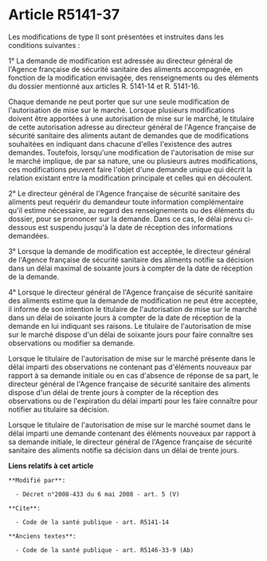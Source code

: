 # Article R5141-37

Les modifications de type II sont présentées et instruites dans les conditions suivantes : 

1° La demande de modification est adressée au directeur général de l'Agence française de sécurité sanitaire des aliments
accompagnée, en fonction de la modification envisagée, des renseignements ou des éléments du dossier mentionné aux articles
R. 5141-14 et R. 5141-16. 

Chaque demande ne peut porter que sur une seule modification de l'autorisation de mise sur le marché. Lorsque plusieurs
modifications doivent être apportées à une autorisation de mise sur le marché, le titulaire de cette autorisation adresse au
directeur général de l'Agence française de sécurité sanitaire des aliments autant de demandes que de modifications souhaitées
en indiquant dans chacune d'elles l'existence des autres demandes. Toutefois, lorsqu'une modification de l'autorisation de
mise sur le marché implique, de par sa nature, une ou plusieurs autres modifications, ces modifications peuvent faire l'objet
d'une demande unique qui décrit la relation existant entre la modification principale et celles qui en découlent. 

2° Le directeur général de l'Agence française de sécurité sanitaire des aliments peut requérir du demandeur toute information
complémentaire qu'il estime nécessaire, au regard des renseignements ou des éléments du dossier, pour se prononcer sur la
demande. Dans ce cas, le délai prévu ci-dessous est suspendu jusqu'à la date de réception des informations demandées. 

3° Lorsque la demande de modification est acceptée, le directeur général de l'Agence française de sécurité sanitaire des
aliments notifie sa décision dans un délai maximal de soixante jours à compter de la date de réception de la demande. 

4° Lorsque le directeur général de l'Agence française de sécurité sanitaire des aliments estime que la demande de
modification ne peut être acceptée, il informe de son intention le titulaire de l'autorisation de mise sur le marché dans un
délai de soixante jours à compter de la date de réception de la demande en lui indiquant ses raisons. Le titulaire de
l'autorisation de mise sur le marché dispose d'un délai de soixante jours pour faire connaître ses observations ou modifier
sa demande. 

Lorsque le titulaire de l'autorisation de mise sur le marché présente dans le délai imparti des observations ne contenant pas
d'éléments nouveaux par rapport à sa demande initiale ou en cas d'absence de réponse de sa part, le directeur général de
l'Agence française de sécurité sanitaire des aliments dispose d'un délai de trente jours à compter de la réception des
observations ou de l'expiration du délai imparti pour les faire connaître pour notifier au titulaire sa décision. 

Lorsque le titulaire de l'autorisation de mise sur le marché soumet dans le délai imparti une demande contenant des éléments
nouveaux par rapport à sa demande initiale, le directeur général de l'Agence française de sécurité sanitaire des aliments
notifie sa décision dans un délai de trente jours.

**Liens relatifs à cet article**

	**Modifié par**:

	  - Décret n°2008-433 du 6 mai 2008 - art. 5 (V)

	**Cite**:

	  - Code de la santé publique - art. R5141-14

	**Anciens textes**:

	  - Code de la santé publique - art. R5146-33-9 (Ab)
